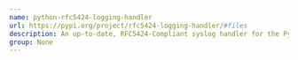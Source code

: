 ```yaml
---
name: python-rfc5424-logging-handler
url: https://pypi.org/project/rfc5424-logging-handler/#files
description: An up-to-date, RFC5424-Compliant syslog handler for the Python logging framework.
group: None
---
```

